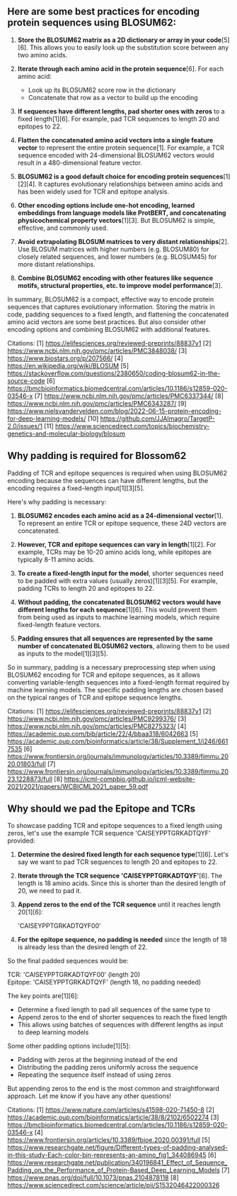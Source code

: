 ## Here are some best practices for encoding protein sequences using BLOSUM62:

1. **Store the BLOSUM62 matrix as a 2D dictionary or array in your code**[5][6]. This allows you to easily look up the substitution score between any two amino acids.

2. **Iterate through each amino acid in the protein sequence**[6]. For each amino acid:
   - Look up its BLOSUM62 score row in the dictionary 
   - Concatenate that row as a vector to build up the encoding

3. **If sequences have different lengths, pad shorter ones with zeros** to a fixed length[1][6]. For example, pad TCR sequences to length 20 and epitopes to 22.

4. **Flatten the concatenated amino acid vectors into a single feature vector** to represent the entire protein sequence[1]. For example, a TCR sequence encoded with 24-dimensional BLOSUM62 vectors would result in a 480-dimensional feature vector.

5. **BLOSUM62 is a good default choice for encoding protein sequences**[1][2][4]. It captures evolutionary relationships between amino acids and has been widely used for TCR and epitope analysis.

6. **Other encoding options include one-hot encoding, learned embeddings from language models like ProtBERT, and concatenating physicochemical property vectors**[1][3]. But BLOSUM62 is simple, effective, and commonly used.

7. **Avoid extrapolating BLOSUM matrices to very distant relationships**[2]. Use BLOSUM matrices with higher numbers (e.g. BLOSUM80) for closely related sequences, and lower numbers (e.g. BLOSUM45) for more distant relationships.

8. **Combine BLOSUM62 encoding with other features like sequence motifs, structural properties, etc. to improve model performance**[3].

In summary, BLOSUM62 is a compact, effective way to encode protein sequences that captures evolutionary information. Storing the matrix in code, padding sequences to a fixed length, and flattening the concatenated amino acid vectors are some best practices. But also consider other encoding options and combining BLOSUM62 with additional features.

Citations:
[1] https://elifesciences.org/reviewed-preprints/88837v1
[2] https://www.ncbi.nlm.nih.gov/pmc/articles/PMC3848038/
[3] https://www.biostars.org/p/207566/
[4] https://en.wikipedia.org/wiki/BLOSUM
[5] https://stackoverflow.com/questions/2380650/coding-blosum62-in-the-source-code
[6] https://bmcbioinformatics.biomedcentral.com/articles/10.1186/s12859-020-03546-x
[7] https://www.ncbi.nlm.nih.gov/pmc/articles/PMC6337344/
[8] https://www.ncbi.nlm.nih.gov/pmc/articles/PMC6343287/
[9] https://www.nielsvandervelden.com/blog/2022-06-15-protein-encoding-for-deep-learning-models/
[10] https://github.com/JJAlmagro/TargetP-2.0/issues/1
[11] https://www.sciencedirect.com/topics/biochemistry-genetics-and-molecular-biology/blosum




## Why padding is required for Blossom62

Padding of TCR and epitope sequences is required when using BLOSUM62 encoding because the sequences can have different lengths, but the encoding requires a fixed-length input[1][3][5].

Here's why padding is necessary:

1. **BLOSUM62 encodes each amino acid as a 24-dimensional vector**[1]. To represent an entire TCR or epitope sequence, these 24D vectors are concatenated.

2. **However, TCR and epitope sequences can vary in length**[1][2]. For example, TCRs may be 10-20 amino acids long, while epitopes are typically 8-11 amino acids.

3. **To create a fixed-length input for the model**, shorter sequences need to be padded with extra values (usually zeros)[1][3][5]. For example, padding TCRs to length 20 and epitopes to 22.

4. **Without padding, the concatenated BLOSUM62 vectors would have different lengths for each sequence**[1][6]. This would prevent them from being used as inputs to machine learning models, which require fixed-length feature vectors.

5. **Padding ensures that all sequences are represented by the same number of concatenated BLOSUM62 vectors**, allowing them to be used as inputs to the model[1][3][5].

So in summary, padding is a necessary preprocessing step when using BLOSUM62 encoding for TCR and epitope sequences, as it allows converting variable-length sequences into a fixed-length format required by machine learning models. The specific padding lengths are chosen based on the typical ranges of TCR and epitope sequence lengths.

Citations:
[1] https://elifesciences.org/reviewed-preprints/88837v1
[2] https://www.ncbi.nlm.nih.gov/pmc/articles/PMC9299376/
[3] https://www.ncbi.nlm.nih.gov/pmc/articles/PMC8275323/
[4] https://academic.oup.com/bib/article/22/4/bbaa318/6042663
[5] https://academic.oup.com/bioinformatics/article/38/Supplement_1/i246/6617535
[6] https://www.frontiersin.org/journals/immunology/articles/10.3389/fimmu.2020.01803/full
[7] https://www.frontiersin.org/journals/immunology/articles/10.3389/fimmu.2023.1228873/full
[8] https://icml-compbio.github.io/icml-website-2021/2021/papers/WCBICML2021_paper_59.pdf


## Why should we pad the Epitope and TCRs

To showcase padding TCR and epitope sequences to a fixed length using zeros, let's use the example TCR sequence 'CAISEYPPTGRKADTQYF' provided:

1. **Determine the desired fixed length for each sequence type**[1][6]. Let's say we want to pad TCR sequences to length 20 and epitopes to 22.

2. **Iterate through the TCR sequence 'CAISEYPPTGRKADTQYF'**[6]. The length is 18 amino acids. Since this is shorter than the desired length of 20, we need to pad it.

3. **Append zeros to the end of the TCR sequence** until it reaches length 20[1][6]:

   'CAISEYPPTGRKADTQYF00'

4. **For the epitope sequence, no padding is needed** since the length of 18 is already less than the desired length of 22.

So the final padded sequences would be:

TCR: 'CAISEYPPTGRKADTQYF00' (length 20)  
Epitope: 'CAISEYPPTGRKADTQYF' (length 18, no padding needed)

The key points are[1][6]:

- Determine a fixed length to pad all sequences of the same type to 
- Append zeros to the end of shorter sequences to reach the fixed length
- This allows using batches of sequences with different lengths as input to deep learning models

Some other padding options include[1][5]:

- Padding with zeros at the beginning instead of the end
- Distributing the padding zeros uniformly across the sequence 
- Repeating the sequence itself instead of using zeros

But appending zeros to the end is the most common and straightforward approach. Let me know if you have any other questions!

Citations:
[1] https://www.nature.com/articles/s41598-020-71450-8
[2] https://academic.oup.com/bioinformatics/article/38/8/2102/6502274
[3] https://bmcbioinformatics.biomedcentral.com/articles/10.1186/s12859-020-03546-x
[4] https://www.frontiersin.org/articles/10.3389/fbioe.2020.00391/full
[5] https://www.researchgate.net/figure/Different-types-of-padding-analysed-in-this-study-Each-color-bin-represents-an-amino_fig1_344086945
[6] https://www.researchgate.net/publication/340196841_Effect_of_Sequence_Padding_on_the_Performance_of_Protein-Based_Deep_Learning_Models
[7] https://www.pnas.org/doi/full/10.1073/pnas.2104878118
[8] https://www.sciencedirect.com/science/article/pii/S1532046422000326